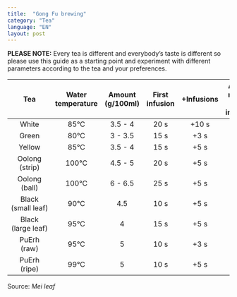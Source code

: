 ```yaml
---
title:  "Gong Fu brewing"
category: "Tea"
language: "EN"
layout: post
---
```


**PLEASE NOTE:** Every tea is different and everybody’s taste is different so please use this guide as a starting point and experiment with different parameters according to the tea and your preferences.

| Tea						| Water temperature | Amount (g/100ml)	| First infusion 	| +Infusions 	| Averige number of infusions |
|:-------------------------:|:-----------------:|:-----------------:|:-----------------:|:-------------:|:---------------------------:|
| White						| 85°C				| 3.5 - 4 			| 20 s 				| +10 s			| 5							  |
| Green						| 80°C				| 3 - 3.5			| 15 s 				| +3 s			| 5							  |
| Yellow					| 85°C				| 3.5 - 4 			| 15 s 				| +5 s			| 5							  |
| Oolong (strip)			| 100°C				| 4.5 - 5 			| 20 s 				| +5 s			| 9							  |
| Oolong (ball)				| 100°C				| 6 - 6.5 			| 25 s 				| +5 s			| 9							  |
| Black (small&nbsp;leaf)	| 90°C				| 4.5 				| 10 s 				| +5 s			| 8							  |
| Black (large&nbsp;leaf)	| 95°C				| 4 				| 15 s 				| +5 s			| 8							  |
| PuErh (raw)				| 95°C				| 5 				| 10 s 				| +3 s			| 15						  |
| PuErh (ripe)				| 99°C				| 5 				| 10 s 				| +5 s			| 20						  |

Source: _Mei leaf_
